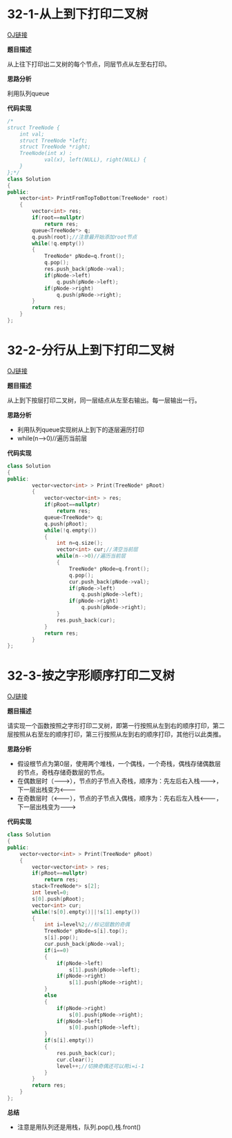 # 32-1-从上到下打印二叉树

[OJ链接](https://www.nowcoder.com/practice/7fe2212963db4790b57431d9ed259701?tpId=13&tqId=11175&tPage=2&rp=1&ru=%2Fta%2Fcoding-interviews&qru=%2Fta%2Fcoding-interviews%2Fquestion-ranking)

**题目描述**

从上往下打印出二叉树的每个节点，同层节点从左至右打印。

**思路分析**

利用队列queue

**代码实现**

```c++
/*
struct TreeNode {
	int val;
	struct TreeNode *left;
	struct TreeNode *right;
	TreeNode(int x) :
			val(x), left(NULL), right(NULL) {
	}
};*/
class Solution 
{
public:
    vector<int> PrintFromTopToBottom(TreeNode* root) 
    {
        vector<int> res;
        if(root==nullptr)
            return res;
        queue<TreeNode*> q;
        q.push(root);//注意最开始添加root节点
        while(!q.empty())
        {
            TreeNode* pNode=q.front();
            q.pop();
            res.push_back(pNode->val);
            if(pNode->left)
                q.push(pNode->left);
            if(pNode->right)
                q.push(pNode->right);
        }
        return res;
    }
};
```

# 32-2-分行从上到下打印二叉树

[OJ链接](https://www.nowcoder.com/practice/445c44d982d04483b04a54f298796288?tpId=13&tqId=11213&tPage=3&rp=1&ru=%2Fta%2Fcoding-interviews&qru=%2Fta%2Fcoding-interviews%2Fquestion-ranking)

**题目描述**

从上到下按层打印二叉树，同一层结点从左至右输出。每一层输出一行。

**思路分析**

* 利用队列queue实现树从上到下的逐层遍历打印
* while(n-->0)//遍历当前层

**代码实现**

```c++
class Solution
{
public:
        vector<vector<int> > Print(TreeNode* pRoot) 
        {
            vector<vector<int> > res;
            if(pRoot==nullptr)
                return res;
            queue<TreeNode*> q;
            q.push(pRoot);
            while(!q.empty())
            {
                int n=q.size();
                vector<int> cur;//清空当前层
                while(n-->0)//遍历当前层
                {
                    TreeNode* pNode=q.front();
                    q.pop();
                    cur.push_back(pNode->val);
                    if(pNode->left)
                        q.push(pNode->left);
                    if(pNode->right)
                        q.push(pNode->right);
                }
                res.push_back(cur);
            }
            return res;
        }
};
```

# 32-3-按之字形顺序打印二叉树

[OJ链接](https://www.nowcoder.com/practice/91b69814117f4e8097390d107d2efbe0?tpId=13&tqId=11212&tPage=3&rp=1&ru=%2Fta%2Fcoding-interviews&qru=%2Fta%2Fcoding-interviews%2Fquestion-ranking)

**题目描述**

请实现一个函数按照之字形打印二叉树，即第一行按照从左到右的顺序打印，第二层按照从右至左的顺序打印，第三行按照从左到右的顺序打印，其他行以此类推。

**思路分析**

* 假设根节点为第0层，使用两个堆栈，一个偶栈，一个奇栈，偶栈存储偶数层的节点，奇栈存储奇数层的节点。 
* 在偶数层时（--->），节点的子节点入奇栈，顺序为：先左后右入栈--->，下一层出栈变为<---
* 在奇数层时（<---），节点的子节点入偶栈，顺序为：先右后左入栈<---，下一层出栈变为--->

**代码实现**

```c++
class Solution 
{
public:
    vector<vector<int> > Print(TreeNode* pRoot) 
    {
        vector<vector<int> > res;
        if(pRoot==nullptr)
            return res;
        stack<TreeNode*> s[2];
        int level=0;
        s[0].push(pRoot);
        vector<int> cur;
        while(!s[0].empty()||!s[1].empty())
        {
            int i=level%2;//标记层数的奇偶
            TreeNode* pNode=s[i].top();
            s[i].pop();
            cur.push_back(pNode->val);
            if(i==0)
            {
                if(pNode->left)
                    s[1].push(pNode->left);
                if(pNode->right)
                    s[1].push(pNode->right);
            }
            else
            {
                if(pNode->right)
                    s[0].push(pNode->right);
                if(pNode->left)
                    s[0].push(pNode->left);
            }
            if(s[i].empty())
            {
                res.push_back(cur);
                cur.clear();
                level++;//切换奇偶还可以用i=i-1
            }
        }
        return res;
    }
};
```

**总结**

* 注意是用队列还是用栈，队列.pop(),栈.front()



